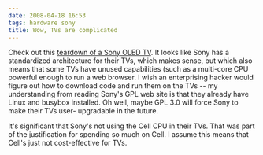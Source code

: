 ```yaml
---
date: 2008-04-18 16:53
tags: hardware sony
title: Wow, TVs are complicated
---
```


Check out this
[teardown of a Sony OLED TV](http://www.bunniestudios.com/blog/?p=243).
It looks like Sony has a
standardized architecture for their TVs, which makes sense, but which also
means that some TVs have unused capabilities (such as a multi-core CPU
powerful enough to run a web browser. I wish an enterprising hacker would
figure out how to download code and run them on the TVs -- my understanding
from reading Sony's GPL web site is that they already have Linux and busybox
installed. Oh well, maybe GPL 3.0 will force Sony to make their TVs user-
upgradable in the future.

It's significant that Sony's not using the Cell CPU
in their TVs. That was part of the justification for spending so much on Cell.
I assume this means that Cell's just not cost-effective for TVs.
